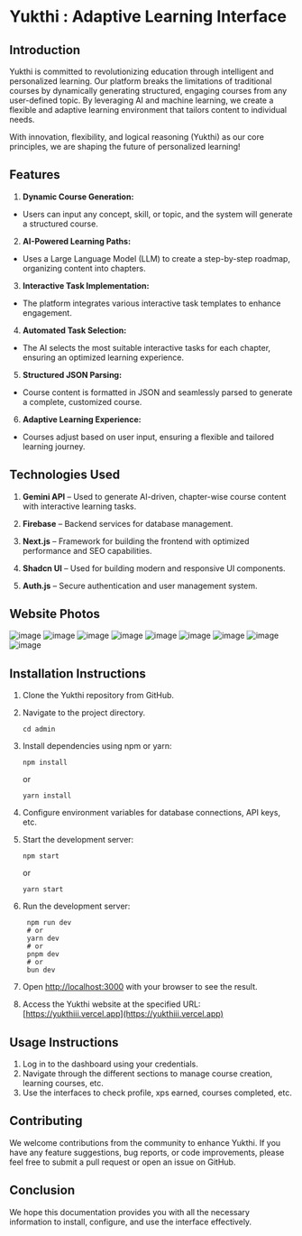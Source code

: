 # Yukthi : Adaptive Learning Interface



## Introduction
Yukthi is committed to revolutionizing education through intelligent and personalized learning. Our platform breaks the limitations of traditional courses by dynamically generating structured, engaging courses from any user-defined topic. By leveraging AI and machine learning, we create a flexible and adaptive learning environment that tailors content to individual needs.

With innovation, flexibility, and logical reasoning (Yukthi) as our core principles, we are shaping the future of personalized learning! 

## Features

  
1. **Dynamic Course Generation:**
- Users can input any concept, skill, or topic, and the system will generate a structured course.

2. **AI-Powered Learning Paths:**
- Uses a Large Language Model (LLM) to create a step-by-step roadmap, organizing content into chapters.

3. **Interactive Task Implementation:** 
- The platform integrates various interactive task templates to enhance engagement.

4. **Automated Task Selection:**
- The AI selects the most suitable interactive tasks for each chapter, ensuring an optimized learning experience.

5. **Structured JSON Parsing:** 
- Course content is formatted in JSON and seamlessly parsed to generate a complete, customized course.

6. **Adaptive Learning Experience:**
- Courses adjust based on user input, ensuring a flexible and tailored learning journey.

## Technologies Used
1. **Gemini API** – Used to generate AI-driven, chapter-wise course content with interactive learning tasks.

2. **Firebase** – Backend services for database management.

3. **Next.js** – Framework for building the frontend with optimized performance and SEO capabilities.

4. **Shadcn UI** – Used for building modern and responsive UI components.

5. **Auth.js** – Secure authentication and user management system.

## Website Photos  
![image](https://github.com/user-attachments/assets/0ebba6e1-5eb7-4e40-b6ff-747607d1219c)
![image](https://github.com/user-attachments/assets/14159346-710c-4f1f-b987-3b770a490e19)
![image](https://github.com/user-attachments/assets/3158eb8a-dbda-4570-85af-61463241f403)
![image](https://github.com/user-attachments/assets/4f89132f-5a85-4628-9b76-72761dec8508)
![image](https://github.com/user-attachments/assets/f81ff3d9-44ce-4c34-b45c-e9bdb02ce588)
![image](https://github.com/user-attachments/assets/d1f5613a-b774-4882-946c-dcf62d72330f)
![image](https://github.com/user-attachments/assets/5d9671dc-61c9-402f-a053-321251d40ca2)
![image](https://github.com/user-attachments/assets/01e57531-ec23-4791-b4c8-7bd3015c95b9)
![image](https://github.com/user-attachments/assets/0f39d654-818b-44a7-b90b-813323c2c97a)




## Installation Instructions
1. Clone the Yukthi repository from GitHub.
2. Navigate to the project directory.
   ```
   cd admin
   ```
3. Install dependencies using npm or yarn:
   ```
   npm install
   ```
   or
   ```
   yarn install
   ```
4. Configure environment variables for database connections, API keys, etc.
5. Start the development server:
   ```
   npm start
   ```
   or
   ```
   yarn start
   ```
6. Run the development server:

   ```
    npm run dev
    # or
    yarn dev
    # or
    pnpm dev
    # or
    bun dev
   ```
7. Open [http://localhost:3000](http://localhost:3000) with your browser to see the result.
8. Access the Yukthi website at the specified URL: [https://yukthiii.vercel.app](https://yukthiii.vercel.app)

## Usage Instructions
1. Log in to the dashboard using your credentials.
2. Navigate through the different sections to manage course creation, learning courses, etc.
3. Use the interfaces to check profile, xps earned, courses completed, etc.

## Contributing

We welcome contributions from the community to enhance Yukthi. If you have any feature suggestions, bug reports, or code improvements, please feel free to submit a pull request or open an issue on GitHub.


## Conclusion
 We hope this documentation provides you with all the necessary information to install, configure, and use the interface effectively.  

